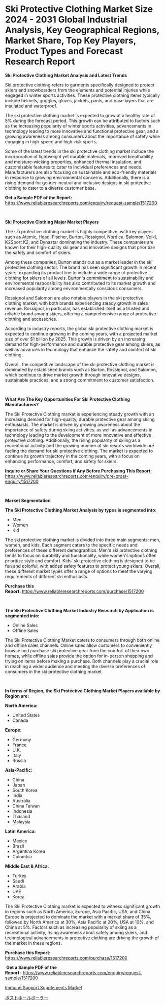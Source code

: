 <p><h1>Ski Protective Clothing Market Size 2024 - 2031 Global Industrial Analysis, Key Geographical Regions, Market Share, Top Key Players, Product Types and Forecast Research Report</h1></p><p><strong>Ski Protective Clothing Market Analysis and Latest Trends</strong></p>
<p><p>Ski protective clothing refers to garments specifically designed to protect skiers and snowboarders from the elements and potential injuries while engaged in winter sports activities. These protective clothing items typically include helmets, goggles, gloves, jackets, pants, and base layers that are insulated and waterproof.</p><p>The ski protective clothing market is expected to grow at a healthy rate of 5% during the forecast period. This growth can be attributed to factors such as the increasing popularity of winter sports activities, advancements in technology leading to more innovative and functional protective gear, and a growing awareness among consumers about the importance of safety while engaging in high-speed and high-risk sports.</p><p>Some of the latest trends in the ski protective clothing market include the incorporation of lightweight yet durable materials, improved breathability and moisture-wicking properties, enhanced thermal insulation, and customizable features to cater to individual preferences and needs. Manufacturers are also focusing on sustainable and eco-friendly materials in response to growing environmental concerns. Additionally, there is a rising demand for gender-neutral and inclusive designs in ski protective clothing to cater to a diverse customer base.</p></p>
<p><strong>Get a Sample PDF of the Report:&nbsp;</strong> <a href="https://www.reliableresearchreports.com/enquiry/request-sample/1517200">https://www.reliableresearchreports.com/enquiry/request-sample/1517200</a></p>
<p>&nbsp;</p>
<p><strong>Ski Protective Clothing Major Market Players</strong></p>
<p><p>The ski protective clothing market is highly competitive, with key players such as Atomic, Head, Fischer, Burton, Rossignol, Nordica, Salomon, Volkl, K2Sport K2, and Dynastar dominating the industry. These companies are known for their high-quality ski gear and innovative designs that prioritize the safety and comfort of skiers.</p><p>Among these companies, Burton stands out as a market leader in the ski protective clothing sector. The brand has seen significant growth in recent years, expanding its product line to include a wide range of protective clothing for skiers of all levels. Burton's commitment to sustainability and environmental responsibility has also contributed to its market growth and increased popularity among environmentally conscious consumers.</p><p>Rossignol and Salomon are also notable players in the ski protective clothing market, with both brands experiencing steady growth in sales revenue. Rossignol, in particular, has established itself as a trusted and reliable brand among skiers, offering a comprehensive range of protective clothing and accessories.</p><p>According to industry reports, the global ski protective clothing market is expected to continue growing in the coming years, with a projected market size of over $1 billion by 2025. This growth is driven by an increasing demand for high-performance and durable protective gear among skiers, as well as advances in technology that enhance the safety and comfort of ski clothing.</p><p>Overall, the competitive landscape of the ski protective clothing market is dominated by established brands such as Burton, Rossignol, and Salomon, which continue to drive market growth through innovative designs, sustainable practices, and a strong commitment to customer satisfaction.</p></p>
<p>&nbsp;</p>
<p><strong>What Are The Key Opportunities For Ski Protective Clothing Manufacturers?</strong></p>
<p><p>The Ski Protective Clothing market is experiencing steady growth with an increasing demand for high-quality, durable protective gear among skiing enthusiasts. The market is driven by growing awareness about the importance of safety during skiing activities, as well as advancements in technology leading to the development of more innovative and effective protective clothing. Additionally, the rising popularity of skiing as a recreational activity and the growing number of ski resorts worldwide are fueling the demand for ski protective clothing. The market is expected to continue its growth trajectory in the coming years, with a focus on enhancing performance, comfort, and safety for skiers.</p></p>
<p><strong>Inquire or Share Your Questions If Any Before Purchasing This Report:</strong> <a href="https://www.reliableresearchreports.com/enquiry/pre-order-enquiry/1517200">https://www.reliableresearchreports.com/enquiry/pre-order-enquiry/1517200</a></p>
<p>&nbsp;</p>
<p><strong>Market Segmentation</strong></p>
<p><strong>The Ski Protective Clothing Market Analysis by types is segmented into:</strong></p>
<p><ul><li>Men</li><li>Women</li><li>Kid</li></ul></p>
<p><p>The ski protective clothing market is divided into three main segments: men, women, and kids. Each segment caters to the specific needs and preferences of these different demographics. Men's ski protective clothing tends to focus on durability and functionality, while women's options often prioritize style and comfort. Kids' ski protective clothing is designed to be fun and colorful, with added safety features to protect young skiers. Overall, these different market types offer a range of options to meet the varying requirements of different ski enthusiasts.</p></p>
<p><strong>Purchase this Report:&nbsp;</strong><a href="https://www.reliableresearchreports.com/purchase/1517200">https://www.reliableresearchreports.com/purchase/1517200</a></p>
<p>&nbsp;</p>
<p><strong>The Ski Protective Clothing Market Industry Research by Application is segmented into:</strong></p>
<p><ul><li>Online Sales</li><li>Offline Sales</li></ul></p>
<p><p>The Ski Protective Clothing Market caters to consumers through both online and offline sales channels. Online sales allow customers to conveniently browse and purchase ski protective gear from the comfort of their own homes, while offline sales provide the option for in-person shopping and trying on items before making a purchase. Both channels play a crucial role in reaching a wider audience and meeting the diverse preferences of consumers in the ski protective clothing market.</p></p>
<p>&nbsp;</p>
<p><strong>In terms of Region, the Ski Protective Clothing Market Players available by Region are:</strong></p>
<p>
    <p> <strong> North America: </strong>
        <ul>
            <li>United States</li>
            <li>Canada</li>
        </ul>
        </p> 
    <p> <strong> Europe: </strong>
        <ul>
            <li>Germany</li>
            <li>France</li>
            <li>U.K.</li>
            <li>Italy</li>
            <li>Russia</li>
        </ul>
        </p> 
    <p> <strong> Asia-Pacific: </strong>
        <ul>
            <li>China</li>
            <li>Japan</li>
            <li>South Korea</li>
            <li>India</li>
            <li>Australia</li>
            <li>China Taiwan</li>
            <li>Indonesia</li>
            <li>Thailand</li>
            <li>Malaysia</li>
        </ul>
        </p> 
    <p> <strong> Latin America: </strong>
        <ul>
            <li>Mexico</li>
            <li>Brazil</li>
            <li>Argentina Korea</li>
            <li>Colombia</li>
        </ul>
        </p> 
    <p> <strong> Middle East & Africa: </strong>
        <ul>
            <li>Turkey</li>
            <li>Saudi</li>
            <li>Arabia</li>
            <li>UAE</li>
            <li>Korea</li>
        </ul>
    </p>
    </p>
<p><p>The Ski Protective Clothing market is expected to witness significant growth in regions such as North America, Europe, Asia Pacific, USA, and China. Europe is projected to dominate the market with a market share of 35%, followed by North America at 30%, Asia Pacific at 20%, USA at 10%, and China at 5%. Factors such as increasing popularity of skiing as a recreational activity, rising awareness about safety among skiers, and technological advancements in protective clothing are driving the growth of the market in these regions.</p></p>
<p><strong>Purchase this Report: </strong><a href="https://www.reliableresearchreports.com/purchase/1517200">https://www.reliableresearchreports.com/purchase/1517200</a></p>
<p>&nbsp;<strong>Get a Sample PDF of the Report:&nbsp;&nbsp;</strong><a href="https://www.reliableresearchreports.com/enquiry/request-sample/1517200">https://www.reliableresearchreports.com/enquiry/request-sample/1517200</a></p>
<p><strong></strong></p>
<p><p><a href="https://github.com/ChiragRP21/Market-Research-Report-List-3/blob/main/immune-support-supplements-market.md">Immune Support Supplements Market</a></p><p><a href="https://github.com/xemfu2379520/Market-Research-Report-List-1/blob/main/72401705483.md">ポストホールボーラー</a></p></p>